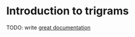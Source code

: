 # Introduction to trigrams

TODO: write [great documentation](http://jacobian.org/writing/what-to-write/)
